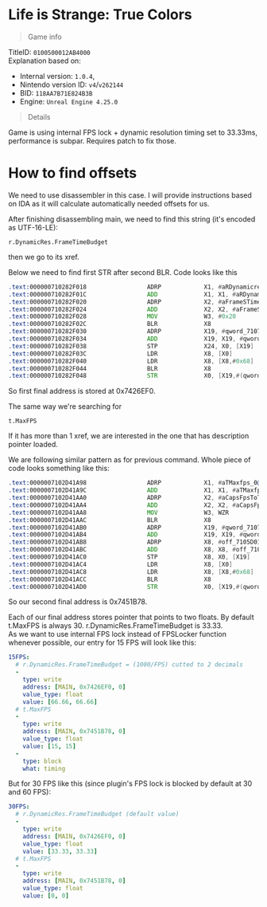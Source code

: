# Life is Strange: True Colors

> Game info

TitleID: `0100500012AB4000`<br>
Explanation based on:
- Internal version: `1.0.4`, 
- Nintendo version ID: `v4`/`v262144`
- BID: `118AA7B71E824B3B`
- Engine: `Unreal Engine 4.25.0`

> Details

Game is using internal FPS lock + dynamic resolution timing set to 33.33ms, performance is subpar. Requires patch to fix those.

# How to find offsets

We need to use disassembler in this case. I will provide instructions based on IDA as it will calculate automatically needed offsets for us.

After finishing disassembling main, we need to find this string (it's encoded as UTF-16-LE):
```
r.DynamicRes.FrameTimeBudget
```

then we go to its xref.

Below we need to find first STR after second BLR. Code looks like this
```asm
.text:000000710282F018                 ADRP            X1, #aRDynamicresFra@PAGE ; "r.DynamicRes.FrameTimeBudget"
.text:000000710282F01C                 ADD             X1, X1, #aRDynamicresFra@PAGEOFF ; "r.DynamicRes.FrameTimeBudget"
.text:000000710282F020                 ADRP            X2, #aFrameSTimeBudg@PAGE ; "Frame's time budget in milliseconds."
.text:000000710282F024                 ADD             X2, X2, #aFrameSTimeBudg@PAGEOFF ; "Frame's time budget in milliseconds."
.text:000000710282F028                 MOV             W3, #0x20
.text:000000710282F02C                 BLR             X8
.text:000000710282F030                 ADRP            X19, #qword_7107426EE0@PAGE
.text:000000710282F034                 ADD             X19, X19, #qword_7107426EE0@PAGEOFF
.text:000000710282F038                 STP             X24, X0, [X19]
.text:000000710282F03C                 LDR             X8, [X0]
.text:000000710282F040                 LDR             X8, [X8,#0x68]
.text:000000710282F044                 BLR             X8
.text:000000710282F048                 STR             X0, [X19,#(qword_7107426EF0 - 0x7107426EE0)]
```

So first final address is stored at 0x7426EF0.

The same way we're searching for 
```
t.MaxFPS
```
If it has more than 1 xref, we are interested in the one that has description pointer loaded.

We are following similar pattern as for previous command. Whole piece of code looks something like this:
```asm
.text:0000007102D41A98                 ADRP            X1, #aTMaxfps_0@PAGE ; "t.MaxFPS"
.text:0000007102D41A9C                 ADD             X1, X1, #aTMaxfps_0@PAGEOFF ; "t.MaxFPS"
.text:0000007102D41AA0                 ADRP            X2, #aCapsFpsToTheGi@PAGE ; "Caps FPS to the given value.  Set to <="...
.text:0000007102D41AA4                 ADD             X2, X2, #aCapsFpsToTheGi@PAGEOFF ; "Caps FPS to the given value.  Set to <="...
.text:0000007102D41AA8                 MOV             W3, WZR
.text:0000007102D41AAC                 BLR             X8
.text:0000007102D41AB0                 ADRP            X19, #qword_7107451B68@PAGE
.text:0000007102D41AB4                 ADD             X19, X19, #qword_7107451B68@PAGEOFF
.text:0000007102D41AB8                 ADRP            X8, #off_7105D018B0@PAGE
.text:0000007102D41ABC                 ADD             X8, X8, #off_7105D018B0@PAGEOFF
.text:0000007102D41AC0                 STP             X8, X0, [X19]
.text:0000007102D41AC4                 LDR             X8, [X0]
.text:0000007102D41AC8                 LDR             X8, [X8,#0x68]
.text:0000007102D41ACC                 BLR             X8
.text:0000007102D41AD0                 STR             X0, [X19,#(qword_7107451B78 - 0x7107451B68)]
```
So our second final address is 0x7451B78.

Each of our final address stores pointer that points to two floats. By default t.MaxFPS is always 30. r.DynamicRes.FrameTimeBudget is 33.33.<br>
As we want to use internal FPS lock instead of FPSLocker function whenever possible, our entry for 15 FPS will look like this:
```yaml
15FPS:
  # r.DynamicRes.FrameTimeBudget = (1000/FPS) cutted to 2 decimals
  -
    type: write
    address: [MAIN, 0x7426EF0, 0]
    value_type: float
    value: [66.66, 66.66]
  # t.MaxFPS
  -
    type: write
    address: [MAIN, 0x7451B78, 0]
    value_type: float
    value: [15, 15]
  -
    type: block
    what: timing

```
But for 30 FPS like this (since plugin's FPS lock is blocked by default at 30 and 60 FPS):
```yaml
30FPS:
  # r.DynamicRes.FrameTimeBudget (default value)
  -
    type: write
    address: [MAIN, 0x7426EF0, 0]
    value_type: float
    value: [33.33, 33.33]
  # t.MaxFPS
  -
    type: write
    address: [MAIN, 0x7451B78, 0]
    value_type: float
    value: [0, 0]

```